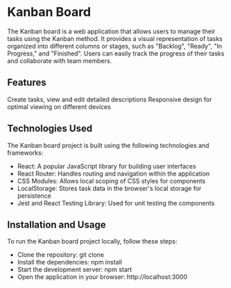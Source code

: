 # Kanban Board

The Kanban board is a web application that allows users to manage their tasks using the Kanban method. 
It provides a visual representation of tasks organized into different columns or stages, such as "Backlog", "Ready", "In Progress," and "Finished".
Users can easily track the progress of their tasks and collaborate with team members.

## Features

Create tasks, view and edit detailed descriptions
Responsive design for optimal viewing on different devices

## Technologies Used
The Kanban board project is built using the following technologies and frameworks:

- React: A popular JavaScript library for building user interfaces
- React Router: Handles routing and navigation within the application
- CSS Modules: Allows local scoping of CSS styles for components
- LocalStorage: Stores task data in the browser's local storage for persistence
- Jest and React Testing Library: Used for unit testing the components


## Installation and Usage
To run the Kanban board project locally, follow these steps:

- Clone the repository: git clone <repository-url>
- Install the dependencies: npm install
- Start the development server: npm start
- Open the application in your browser: http://localhost:3000
